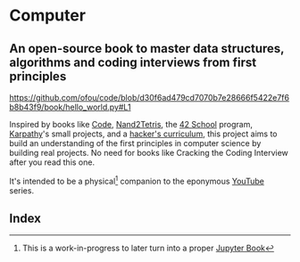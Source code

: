 # Computer

## An open-source book to master data structures, algorithms and coding interviews from first principles

<https://github.com/ofou/code/blob/d30f6ad479cd7070b7e28666f5422e7f6b8b43f9/book/hello_world.py#L1>

Inspired by books like [Code], [Nand2Tetris], the [42 School] program, [Karpathy]'s small projects, and a [hacker's curriculum], this project aims to build an understanding of the first principles in computer science by building real projects. No need for books like Cracking the Coding Interview after you read this one.

It's intended to be a physical[^1] companion to the eponymous [YouTube] series.

[Code]: https://www.charlespetzold.com/blog/2022/08/Code-2nd-Edition-Now-Available.html
[42 School]: https://42.fr/en/the-program/software-engineer-degree
[Nand2Tetris]: https://www.nand2tetris.org
[hacker's curriculum]: https://github.com/geohot/fromthetransistor
[Karpathy]: https://github.com/karpathy
[YouTube]: https://www.youtube.com/@omarnomad

## Index

[^1]: This is a work-in-progress to later turn into a proper [Jupyter Book](https://jupyterbook.org/en/stable/intro.html)
